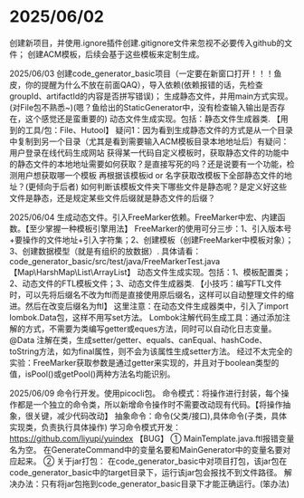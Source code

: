 # 2025/06/02
创建新项目，并使用.ignore插件创建.gitignore文件来忽视不必要传入github的文件；
创建ACM模板，后续会基于这些模板来定制生成。


2025/06/03
创建code_generator_basic项目（一定要在新窗口打开！！！鱼皮，你的提醒为什么不放在前面QAQ），导入依赖(依赖报错的话，先检查groupId、artifactId的内容是否拼写错误)；
生成静态文件，并用main方式实现。(对File包不熟悉~)(嗯？鱼给出的StaticGenerator中，没有检查输入输出是否存在，这个感觉还是蛮重要的)
动态文件生成实现。包括：静态文件生成器类.
【用到的工具/包：File、Hutool】
    疑问1：因为看到生成静态文件的方式是从一个目录中复制到另一个目录（尤其是看到需要输入ACM模板目录本地地址后）有疑问：用户登录在线代码生成网站
    获得某一代码自定义模板时，获取静态文件的功能中的静态文件的本地地址需要如何获取？是直接写死的吗？还是说要有一个功能，检测用户想获取哪一个模板
    再根据该模板id or 名字获取改模板下全部静态文件的地址？(更倾向于后者)
    如何判断该模板文件夹下哪些文件是静态呢？是定义好这些文件是静态，还是规定某些文件后缀就是静态文件的后缀？

2025/06/04
生成动态文件。引入FreeMarker依赖。FreeMarker中宏、内建函数。【至少掌握一种模板引擎用法】
FreeMarker的使用可分三步：1、引入版本号+要操作的文件地址+引入字符集；2、创建模板（创建FreeMarker中模板对象）；3、创建数据模型（就是有组织的放数据）.
具体请看：code_generator_basic/src/test/java/FreeMarkerTest.java
【Map\HarshMap\List\ArrayList】
动态文件生成实现。包括：1、模板配置类；2、动态文件的FTL模板文件；3、动态文件生成器类.
【小技巧：编写FTL文件时，可以先将后缀名不改为ftl而是直接使用原后缀名，这样可以自动整理文件的缩进。然后在改变后缀名为ftl】
这里注意：在动态文件生成器类中，引入了import lombok.Data包，这样不用写set方法。
Lombok注解代码生成工具：通过添加注解的方式，不需要为类编写getter或eques方法，同时可以自动化日志变量。@Data 注解在类，生成setter/getter、equals、canEqual、hashCode、toString方法，如为final属性，则不会为该属性生成setter方法。
经过不太完全的实验：FreeMarker获取参数是通过getter来实现的，并且对于boolean类型的值，isPool()或getPool()两种方法名均能识别。

2025/06/09
命令行开发。使用picocli包。
命令模式：将操作进行封装，每个操作都是一个独立的命令类，所以新增命令操作时不需要改动现有代码。【将操作抽象，很关键，减少代码改动】
抽象命令：命令(父类/接口),具体命令(子类，具体实现类，负责执行具体操作)
学习命令模式开发：https://github.com/liyupi/yuindex
【BUG】
① MainTemplate.java.ftl报错变量名为空。
    在GenerateCommand中的变量名要和MainGenerator中的变量名要对应起来。
② 关于jar打包：
    在code_generator_basic中对项目打包，该jar包在code_generator_basic中的target目录下，运行该jar包会报找不到文件路径。
    解决办法：只有将jar包拖到code_generator_basic目录下才能正确运行。(笨办法)
    